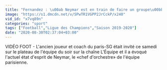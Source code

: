 ```yaml
---
title: "Fernandez : \u00ab Neymar est en train de faire un groupe\u00bb - Foot - C1 - PSG"
image: "https://s1.dmcdn.net/v/SPwTR1VGPP2JrCckP/x240"
vid_id: "x7vq89n"
categories: "sport"
tags: ["Football","Ligue des Champions","Saison 2019-2020"]
date: "2020-08-30T02:37:04+03:00"
---
```

VIDÉO FOOT - L'ancien joueur et coach du paris-SG était invité ce samedi sur le plateau de l'équipe du soir sur la chaîne L'Équipe et il a évoqué l'actuel état d'esprit de Neymar, le «chef d'orchestre» de l'équipe parisienne.
